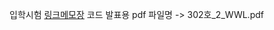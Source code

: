 입학시험 [링크메모장](https://kraftonjungle.notion.site/Chapter-4-4ab9bb5d065048b596d21e8fd5e4b708) 코드
발표용 pdf 파일명 -> 302호_2_WWL.pdf